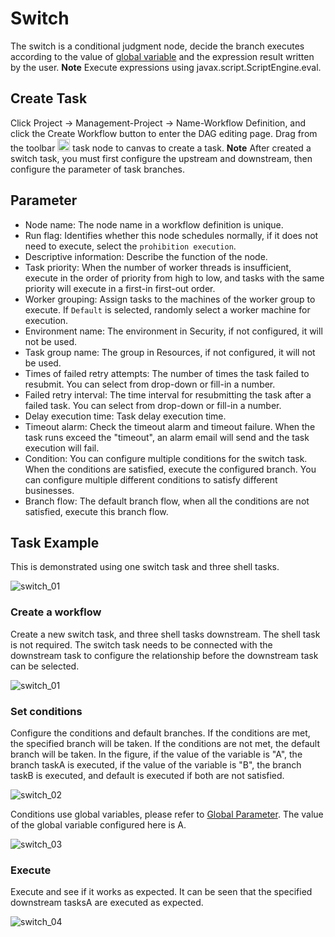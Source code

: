 # Switch

The switch is a conditional judgment node, decide the branch executes according to the value of [global variable](../parameter/global.md) and the expression result written by the user.
**Note** Execute expressions using javax.script.ScriptEngine.eval.

## Create Task
Click Project -> Management-Project -> Name-Workflow Definition, and click the Create Workflow button to enter the DAG editing page.
Drag from the toolbar <img src="/img/switch.png" width="20"/> task node to canvas to create a task. 
**Note** After created a switch task, you must first configure the upstream and downstream, then configure the parameter of task branches.

## Parameter

- Node name: The node name in a workflow definition is unique.
- Run flag: Identifies whether this node schedules normally, if it does not need to execute, select the `prohibition execution`.
- Descriptive information: Describe the function of the node.
- Task priority: When the number of worker threads is insufficient, execute in the order of priority from high to low, and tasks with the same priority will execute in a first-in first-out order.
- Worker grouping: Assign tasks to the machines of the worker group to execute. If `Default` is selected, randomly select a worker machine for execution.
- Environment name: The environment in Security, if not configured, it will not be used.
- Task group name: The group in Resources, if not configured, it will not be used.
- Times of failed retry attempts: The number of times the task failed to resubmit. You can select from drop-down or fill-in a number.
- Failed retry interval: The time interval for resubmitting the task after a failed task. You can select from drop-down or fill-in a number.
- Delay execution time: Task delay execution time.
- Timeout alarm: Check the timeout alarm and timeout failure. When the task runs exceed the "timeout", an alarm email will send and the task execution will fail.
- Condition: You can configure multiple conditions for the switch task. When the conditions are satisfied, execute the configured branch. You can configure multiple different conditions to satisfy different businesses.
- Branch flow: The default branch flow, when all the conditions are not satisfied, execute this branch flow.

## Task Example

This is demonstrated using one switch task and three shell tasks.

![switch_01](/img/tasks/demo/switch_01.png)

### Create a workflow

Create a new switch task, and three shell tasks downstream. The shell task is not required.
The switch task needs to be connected with the downstream task to configure the relationship before the downstream task can be selected.

![switch_01](/img/tasks/demo/switch_01.png)

### Set conditions

Configure the conditions and default branches. If the conditions are met, the specified branch will be taken. If the conditions are not met, the default branch will be taken.
In the figure, if the value of the variable is "A", the branch taskA is executed, if the value of the variable is "B", the branch taskB is executed, and default is executed if both are not satisfied.

![switch_02](/img/tasks/demo/switch_02.png)

Conditions use global variables, please refer to [Global Parameter](../parameter/global.md).
The value of the global variable configured here is A.

![switch_03](/img/tasks/demo/switch_03.png)

### Execute

Execute and see if it works as expected. It can be seen that the specified downstream tasksA are executed as expected.

![switch_04](/img/tasks/demo/switch_04.png)